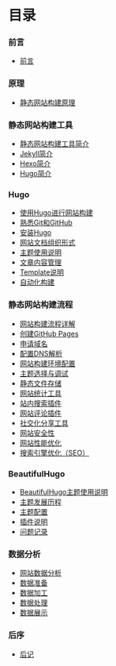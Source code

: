 # 目录

### 前言

- [前言](README.md)


### 原理

- [静态网站构建原理](concepts/principle.md)


### 静态网站构建工具

- [静态网站构建工具简介](tools/intro.md)
- [Jekyll简介](tools/jekyll.md)
- [Hexo简介](tools/hexo.md)
- [Hugo简介](tools/hugo.md)


### Hugo

- [使用Hugo进行网站构建](hugo/why-hugo.md)
- [熟悉Git和GitHub](hugo/get-familar-with-git-and-github.md)
- [安装Hugo](hugo/install-hugo.md)
- [网站文档组织形式]()
- [主题使用说明]()
- [文章内容管理]()
- [Template说明](hugo/template-introduction.md)
- [自动化构建]()


### 静态网站构建流程

- [网站构建流程详解](steps/index.md)
- [创建GitHub Pages](steps/create-github-pages.md)
- [申请域名](steps/domain-name-apply.md)
- [配置DNS解析](steps/dns-setup.md)
- [网站构建环境配置](steps/env-setup.md)
- [主题选择与调试](steps/themes.md)
- [静态文件存储](steps/static-file-storage.md)
- [网站统计工具](steps/web-analytics-plugin.md)
- [站内搜索插件](steps/searching-plugin.md)
- [网站评论插件](steps/comment-plugin.md)
- [社交化分享工具](steps/social-share-plugin.md)
- [网站安全性](steps/security.md)
- [网站性能优化](steps/website-performence-optimization.md)
- [搜索引擎优化（SEO）](steps/seo.md)


### BeautifulHugo

- [BeautifulHugo主题使用说明](theme/beautifulhugo-overview.md)
- [主题发展历程]()
- [主题配置]()
- [插件说明]()
- [问题记录]()


### 数据分析

- [网站数据分析]()
- [数据准备]()
- [数据加工]()
- [数据处理]()
- [数据展示]()


### 后序

- [后记]()

